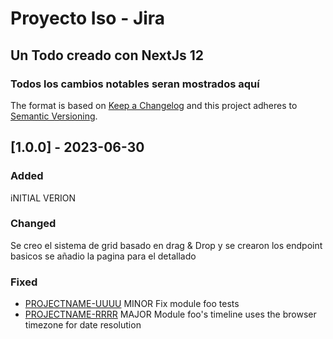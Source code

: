 # Proyecto Iso - Jira

## Un Todo creado con NextJs 12

### Todos los cambios notables seran mostrados aquí

The format is based on [Keep a Changelog](http://keepachangelog.com/)
and this project adheres to [Semantic Versioning](http://semver.org/).

## [1.0.0] - 2023-06-30

### Added

iNITIAL VERION

### Changed

Se creo el sistema de grid basado en drag & Drop y se crearon los endpoint basicos
se añadio la pagina para el detallado

### Fixed

- [PROJECTNAME-UUUU](http://tickets.projectname.com/browse/PROJECTNAME-UUUU)
  MINOR Fix module foo tests
- [PROJECTNAME-RRRR](http://tickets.projectname.com/browse/PROJECTNAME-RRRR)
  MAJOR Module foo's timeline uses the browser timezone for date resolution
